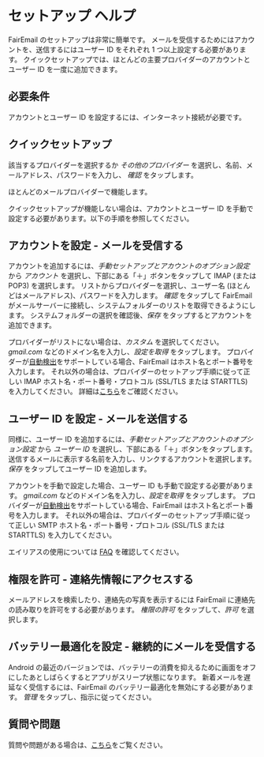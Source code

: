 # セットアップ ヘルプ

FairEmail のセットアップは非常に簡単です。 メールを受信するためにはアカウントを、送信するにはユーザー ID をそれぞれ 1 つ以上設定する必要があります。 クイックセットアップでは、ほとんどの主要プロバイダーのアカウントとユーザー ID を一度に追加できます。

## 必要条件

アカウントとユーザー ID を設定するには、インターネット接続が必要です。

## クイックセットアップ

該当するプロバイダーを選択するか *その他のプロバイダー* を選択し、名前、メールアドレス、パスワードを入力し、 *確認* をタップします。

ほとんどのメールプロバイダーで機能します。

クイックセットアップが機能しない場合は、アカウントとユーザー ID を手動で設定する必要があります。以下の手順を参照してください。

## アカウントを設定 - メールを受信する

アカウントを追加するには、*手動セットアップとアカウントのオプション設定* から *アカウント* を選択し、下部にある「＋」ボタンをタップして IMAP (または POP3) を選択します。 リストからプロバイダーを選択し、ユーザー名 (ほとんどはメールアドレス)、パスワードを入力します。 *確認* をタップして FairEmail がメールサーバーに接続し、システムフォルダーのリストを取得できるようにします。 システムフォルダーの選択を確認後、*保存* をタップするとアカウントを追加できます。

プロバイダーがリストにない場合は、*カスタム* を選択してください。 *gmail.com* などのドメイン名を入力し、*設定を取得* をタップします。 プロバイダーが[自動検出](https://tools.ietf.org/html/rfc6186)をサポートしている場合、FairEmail はホスト名とポート番号を入力します。 それ以外の場合は、プロバイダーのセットアップ手順に従って正しい IMAP ホスト名・ポート番号・プロトコル (SSL/TLS または STARTTLS) を入力してください。 詳細は[こちら](https://github.com/M66B/FairEmail/blob/master/FAQ.md#authorizing-accounts)をご確認ください。

## ユーザー ID を設定 - メールを送信する

同様に、ユーザー ID を追加するには、*手動セットアップとアカウントのオプション設定* から *ユーザー ID* を選択し、下部にある「＋」ボタンをタップします。 送信するメールに表示する名前を入力し、リンクするアカウントを選択します。 *保存* をタップしてユーザー ID を追加します。

アカウントを手動で設定した場合、ユーザー ID も手動で設定する必要があります。 *gmail.com* などのドメイン名を入力し、*設定を取得* をタップします。 プロバイダーが[自動検出](https://tools.ietf.org/html/rfc6186)をサポートしている場合、FairEmail はホスト名とポート番号を入力します。 それ以外の場合は、プロバイダーのセットアップ手順に従って正しい SMTP ホスト名・ポート番号・プロトコル (SSL/TLS または STARTTLS) を入力してください。

エイリアスの使用については [FAQ](https://github.com/M66B/FairEmail/blob/master/FAQ.md#FAQ9) を確認してください。

## 権限を許可 - 連絡先情報にアクセスする

メールアドレスを検索したり、連絡先の写真を表示するには FairEmail に連絡先の読み取りを許可をする必要があります。 *権限の許可* をタップして、*許可* を選択します。

## バッテリー最適化を設定 - 継続的にメールを受信する

Android の最近のバージョンでは、バッテリーの消費を抑えるために画面をオフにしたあとしばらくするとアプリがスリープ状態になります。 新着メールを遅延なく受信するには、FairEmail のバッテリー最適化を無効にする必要があります。 *管理* をタップし、指示に従ってください。

## 質問や問題

質問や問題がある場合は、[こちら](https://github.com/M66B/FairEmail/blob/master/FAQ.md)をご覧ください。